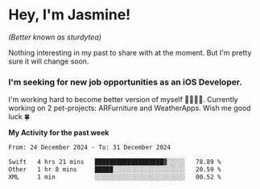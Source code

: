 # Hey, I'm Jasmine!
_(Better known as sturdytea)_

Nothing interesting in my past to share with at the moment. 
But I'm pretty sure it will change soon.

### I'm seeking for new job opportunities as an iOS Developer. 

I'm working hard to become better version of myself 🙇‍♀🏋️‍♀️. 
Currently working on 2 pet-projects: ARFurniture and WeatherApps. 
Wish me good luck 🍀


**My Activity for the past week**

<!--START_SECTION:waka-->

```txt
From: 24 December 2024 - To: 31 December 2024

Swift   4 hrs 21 mins   ███████████████████▓░░░░░   78.89 %
Other   1 hr 8 mins     █████░░░░░░░░░░░░░░░░░░░░   20.59 %
XML     1 min           ░░░░░░░░░░░░░░░░░░░░░░░░░   00.52 %
```

<!--END_SECTION:waka-->
